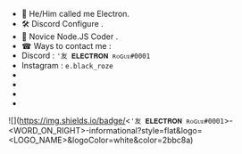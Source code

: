 - 👋 He/Him called me Electron.
- 🛠 Discord Configure .
- 🎈 Novice Node.JS Coder .
- ☎ Ways to contact me :
- Discord : `'友 𝐄𝐋𝐄𝐂𝐓𝐑𝐎𝐍 ʀᴏɢᴜᴇ#0001`
- Instagram : `e.black_roze`
-
-
-
-
![](https://img.shields.io/badge/<`'友 𝐄𝐋𝐄𝐂𝐓𝐑𝐎𝐍 ʀᴏɢᴜᴇ#0001`>-<WORD_ON_RIGHT>-informational?style=flat&logo=<LOGO_NAME>&logoColor=white&color=2bbc8a)
<!---
ElectroN404/ElectroN404 is a ✨ special ✨ repository because its `README.md` (this file) appears on your GitHub profile.
You can click the Preview link to take a look at your changes.
--->
